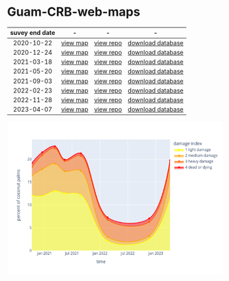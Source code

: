 # Guam-CRB-web-maps

suvey end date | - | - | -
:---: | :---: | :---: | :---:
2020-10-22 | [view map](https://aubreymoore.github.io/new-crb-damage-map) | [view repo](https://github.com/aubreymoore/new-crb-damage-map) | [download database](https://github.com/aubreymoore/new-crb-damage-map/raw/main/original-map/Guam01.db)
2020-12-24 | [view map](https://aubreymoore.github.io/Guam-CRB-damage-map-2020-12/webmap/v1) | [view repo](https://github.com/aubreymoore/Guam-CRB-damage-map-2020-12) | [download database](https://github.com/aubreymoore/Guam-CRB-damage-map-2020-12/raw/main/Guam02.db)
2021-03-18 | [view map](https://aubreymoore.github.io/Guam-CRB-Damage-Map-2021-03) | [view repo](https://github.com/aubreymoore/Guam-CRB-damage-map-2021-03) | [download database](https://github.com/aubreymoore/Guam-CRB-Damage-Map-2021-03/blob/main/Guam03.zip)
2021-05-20 | [view map](https://aubreymoore.github.io/Guam-CRB-Damage-Map-2021-05/webmap) | [view repo](https://github.com/aubreymoore/Guam-CRB-Damage-Map-2021-05) | [download database](https://github.com/aubreymoore/Guam-CRB-Damage-Map-2021-05/raw/main/Guam04.db)
2021-09-03 | [view map](https://aubreymoore.github.io/Guam-CRB-Damage-Map-20021-09/webmap) | [view repo](https://github.com/aubreymoore/Guam-CRB-Damage-Map-20021-09) | [download database](https://github.com/aubreymoore/Guam-CRB-Damage-Map-20021-09/raw/main/crb-damage-2021-09.db)
2022-02-23 | [view map](https://aubreymoore.github.io/Guam-CRB-Damage-Map-2022-02/webmap/#11/13.4483/144.7860) | [view repo](https://github.com/aubreymoore/Guam-CRB-Damage-Map-2022-02) | [download database](https://github.com/aubreymoore/Guam-CRB-Damage-Map-2022-02/raw/main/Guam-CRB-Damage-Map-2022-02.db)
2022-11-28 | [view map](https://aubreymoore.github.io/Guam-CRB-Damage-Map-2022-11/webmap/#11/13.4483/144.7860) | [view repo](https://github.com/aubreymoore/Guam-CRB-Damage-Map-2022-11) | [download database](https://github.com/aubreymoore/Guam-CRB-Damage-Map-2022-11/raw/main/output/Guam07.db)
2023-04-07 |  [view map](https://aubreymoore.github.io/Guam-CRB-Damage-Map-2023-04/webmap/#11/13.4483/144.7860) | [view repo](https://github.com/aubreymoore/Guam-CRB-Damage-Map-2023-04) | [download database](https://github.com/aubreymoore/Guam-CRB-Damage-Map-2023-04/raw/main/output/results.db)

![plot](timeline-plot/timeline.png)

